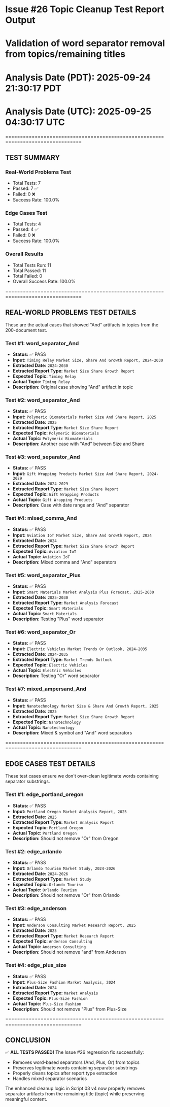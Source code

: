 # Issue #26 Topic Cleanup Test Report Output
# Validation of word separator removal from topics/remaining titles
# Analysis Date (PDT): 2025-09-24 21:30:17 PDT
# Analysis Date (UTC): 2025-09-25 04:30:17 UTC
================================================================================


## TEST SUMMARY

### Real-World Problems Test
- Total Tests: 7
- Passed: 7 ✅
- Failed: 0 ❌
- Success Rate: 100.0%

### Edge Cases Test
- Total Tests: 4
- Passed: 4 ✅
- Failed: 0 ❌
- Success Rate: 100.0%

### Overall Results
- Total Tests Run: 11
- Total Passed: 11
- Total Failed: 0
- Overall Success Rate: 100.0%

================================================================================

## REAL-WORLD PROBLEMS TEST DETAILS

These are the actual cases that showed "And" artifacts in topics from the 200-document test.


### Test #1: word_separator_And
- **Status:** ✅ PASS
- **Input:** `Timing Relay Market Size, Share And Growth Report, 2024-2030`
- **Extracted Date:** `2024-2030`
- **Extracted Report Type:** `Market Size Share Growth Report`
- **Expected Topic:** `Timing Relay`
- **Actual Topic:** `Timing Relay`
- **Description:** Original case showing "And" artifact in topic

### Test #2: word_separator_And
- **Status:** ✅ PASS
- **Input:** `Polymeric Biomaterials Market Size And Share Report, 2025`
- **Extracted Date:** `2025`
- **Extracted Report Type:** `Market Size Share Report`
- **Expected Topic:** `Polymeric Biomaterials`
- **Actual Topic:** `Polymeric Biomaterials`
- **Description:** Another case with "And" between Size and Share

### Test #3: word_separator_And
- **Status:** ✅ PASS
- **Input:** `Gift Wrapping Products Market Size And Share Report, 2024-2029`
- **Extracted Date:** `2024-2029`
- **Extracted Report Type:** `Market Size Share Report`
- **Expected Topic:** `Gift Wrapping Products`
- **Actual Topic:** `Gift Wrapping Products`
- **Description:** Case with date range and "And" separator

### Test #4: mixed_comma_And
- **Status:** ✅ PASS
- **Input:** `Aviation IoT Market Size, Share And Growth Report, 2024`
- **Extracted Date:** `2024`
- **Extracted Report Type:** `Market Size Share Growth Report`
- **Expected Topic:** `Aviation IoT`
- **Actual Topic:** `Aviation IoT`
- **Description:** Mixed comma and "And" separators

### Test #5: word_separator_Plus
- **Status:** ✅ PASS
- **Input:** `Smart Materials Market Analysis Plus Forecast, 2025-2030`
- **Extracted Date:** `2025-2030`
- **Extracted Report Type:** `Market Analysis Forecast`
- **Expected Topic:** `Smart Materials`
- **Actual Topic:** `Smart Materials`
- **Description:** Testing "Plus" word separator

### Test #6: word_separator_Or
- **Status:** ✅ PASS
- **Input:** `Electric Vehicles Market Trends Or Outlook, 2024-2035`
- **Extracted Date:** `2024-2035`
- **Extracted Report Type:** `Market Trends Outlook`
- **Expected Topic:** `Electric Vehicles`
- **Actual Topic:** `Electric Vehicles`
- **Description:** Testing "Or" word separator

### Test #7: mixed_ampersand_And
- **Status:** ✅ PASS
- **Input:** `Nanotechnology Market Size & Share And Growth Report, 2025`
- **Extracted Date:** `2025`
- **Extracted Report Type:** `Market Size Share Growth Report`
- **Expected Topic:** `Nanotechnology`
- **Actual Topic:** `Nanotechnology`
- **Description:** Mixed & symbol and "And" word separators

================================================================================

## EDGE CASES TEST DETAILS

These test cases ensure we don't over-clean legitimate words containing separator substrings.


### Test #1: edge_portland_oregon
- **Status:** ✅ PASS
- **Input:** `Portland Oregon Market Analysis Report, 2025`
- **Extracted Date:** `2025`
- **Extracted Report Type:** `Market Analysis Report`
- **Expected Topic:** `Portland Oregon`
- **Actual Topic:** `Portland Oregon`
- **Description:** Should not remove "Or" from Oregon

### Test #2: edge_orlando
- **Status:** ✅ PASS
- **Input:** `Orlando Tourism Market Study, 2024-2026`
- **Extracted Date:** `2024-2026`
- **Extracted Report Type:** `Market Study`
- **Expected Topic:** `Orlando Tourism`
- **Actual Topic:** `Orlando Tourism`
- **Description:** Should not remove "Or" from Orlando

### Test #3: edge_anderson
- **Status:** ✅ PASS
- **Input:** `Anderson Consulting Market Research Report, 2025`
- **Extracted Date:** `2025`
- **Extracted Report Type:** `Market Research Report`
- **Expected Topic:** `Anderson Consulting`
- **Actual Topic:** `Anderson Consulting`
- **Description:** Should not remove "and" from Anderson

### Test #4: edge_plus_size
- **Status:** ✅ PASS
- **Input:** `Plus-Size Fashion Market Analysis, 2024`
- **Extracted Date:** `2024`
- **Extracted Report Type:** `Market Analysis`
- **Expected Topic:** `Plus-Size Fashion`
- **Actual Topic:** `Plus-Size Fashion`
- **Description:** Should not remove "Plus" from Plus-Size

================================================================================

## CONCLUSION


✅ **ALL TESTS PASSED!** The Issue #26 regression fix successfully:
- Removes word-based separators (And, Plus, Or) from topics
- Preserves legitimate words containing separator substrings
- Properly cleans topics after report type extraction
- Handles mixed separator scenarios

The enhanced cleanup logic in Script 03 v4 now properly removes separator artifacts from the remaining title (topic) while preserving meaningful content.
